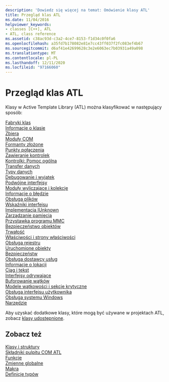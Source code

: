 ```yaml
---
description: 'Dowiedz się więcej na temat: Omówienie klasy ATL'
title: Przegląd klas ATL
ms.date: 11/04/2016
helpviewer_keywords:
- classes [C++], ATL
- ATL, class reference
ms.assetid: c38ac93d-c3a2-4ce7-8153-f1d34c0f0fa6
ms.openlocfilehash: a35fd7b178082e81e7cc43ff037f2fc083ef4b67
ms.sourcegitcommit: d6af41e42699628c3e2e6063ec7b03931a49a098
ms.translationtype: MT
ms.contentlocale: pl-PL
ms.lasthandoff: 12/11/2020
ms.locfileid: "97166060"
---
```

# <a name="atl-class-overview"></a>Przegląd klas ATL

Klasy w Active Template Library (ATL) można klasyfikować w następujący sposób:

[Fabryki klas](../atl/class-factories-classes.md)\
[Informacje o klasie](../atl/class-information-classes.md)\
[Zbiera](../atl/collection-classes.md)\
[Moduły COM](../atl/com-modules-classes.md)\
[Formanty złożone](../atl/composite-controls-classes.md)\
[Punkty połączenia](../atl/connection-points-classes.md)\
[Zawieranie kontrolek](../atl/control-containment-classes.md)\
[Kontrolki: Pomoc ogólna](../atl/controls-general-support-classes.md)\
[Transfer danych](../atl/data-transfer-classes.md)\
[Typy danych](../atl/data-types-classes.md)\
[Debugowanie i wyjątek](../atl/debugging-and-exceptions-classes.md)\
[Podwójne interfejsy](../atl/dual-interfaces-classes.md)\
[Moduły wyliczające i kolekcje](../atl/enumerators-and-collections-classes.md)\
[Informacje o błędzie](../atl/error-information-classes.md)\
[Obsługa plików](../atl/file-handling-classes.md)\
[Wskaźniki interfejsu](../atl/interface-pointers-classes.md)\
[Implementacja IUnknown](../atl/iunknown-implementation-classes.md)\
[Zarządzanie pamięcią](../atl/memory-management-classes.md)\
[Przystawka programu MMC](../atl/mmc-snap-in-classes.md)\
[Bezpieczeństwo obiektów](../atl/object-safety-classes.md)\
[Trwałość](../atl/persistence-classes.md)\
[Właściwości i strony właściwości](../atl/properties-and-property-pages-classes.md)\
[Obsługa rejestru](../atl/registry-support-classes.md)\
[Uruchomione obiekty](../atl/running-objects-classes.md)\
[Bezpieczeństw](../atl/security-classes.md)\
[Obsługa dostawcy usług](../atl/service-provider-support-classes.md)\
[Informacje o lokacji](../atl/site-information-classes.md)\
[Ciąg i tekst](../atl/string-and-text-classes.md)\
[Interfejsy odrywające](../atl/tear-off-interfaces-classes.md)\
[Buforowanie wątków](../atl/thread-pooling-classes.md)\
[Modele wątkowości i sekcje krytyczne](../atl/threading-models-and-critical-sections-classes.md)\
[Obsługa interfejsu użytkownika](../atl/ui-support-classes.md)\
[Obsługa systemu Windows](../atl/windows-support-classes.md)\
[Narzędzie](../atl/utility-classes.md)

Aby uzyskać dodatkowe klasy, które mogą być używane w projektach ATL, zobacz [klasy udostępnione](../atl-mfc-shared/atl-mfc-shared-classes.md).

## <a name="see-also"></a>Zobacz też

[Klasy i struktury](../atl/reference/atl-classes.md)<br/>
[Składniki pulpitu COM ATL](../atl/atl-com-desktop-components.md)<br/>
[Funkcje](../atl/reference/atl-functions.md)<br/>
[Zmienne globalne](../atl/reference/atl-global-variables.md)<br/>
[Makra](../atl/reference/atl-macros.md)<br/>
[Definicje typów](../atl/reference/atl-typedefs.md)
